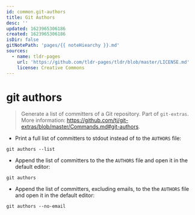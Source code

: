 ```yaml
---
id: common.git-authors
title: Git Authors
desc: ''
updated: 1623965306186
created: 1623965306186
isDir: false
gitNotePath: 'pages/{{ noteHiearchy }}.md'
sources:
  - name: tldr-pages
    url: 'https://github.com/tldr-pages/tldr/blob/master/LICENSE.md'
    license: Creative Commons
---
```

# git authors

> Generate a list of committers of a Git repository.
> Part of `git-extras`.
> More information: <https://github.com/tj/git-extras/blob/master/Commands.md#git-authors>.

- Print a full list of committers to stdout instead of to the `AUTHORS` file:

`git authors --list`

- Append the list of committers to the the `AUTHORS` file and open it in the default editor:

`git authors`

- Append the list of committers, excluding emails, to the the `AUTHORS` file and open it in the default editor:

`git authors --no-email`

